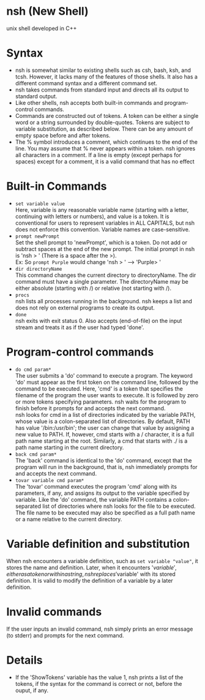 # nsh (New Shell)
unix shell developed in C++

# Syntax

- nsh is somewhat similar to existing shells such as csh, bash, ksh, and tcsh. However, it lacks many of the features of those shells. It also has a different command syntax and a different command set.
- nsh takes commands from standard input and directs all its output to standard output.
- Like other shells, nsh accepts both built-in commands and program-control commands.
- Commands are constructed out of tokens. A token can be either a single word or a string surrounded by double-quotes. Tokens are subject to variable substitution, as described below. There can be any amount of empty space before and after tokens.
- The % symbol introduces a comment, which continues to the end of the line. You may assume that % never appears within a token. nsh ignores all characters in a comment. If a line is empty (except perhaps for spaces) except for a comment, it is a valid command that has no effect

# Built-in Commands

- `set variable value`  
   Here, variable is any reasonable variable name (starting with a letter, continuing with letters or numbers), and value is a token. It is conventional for users to represent variables in ALL CAPITALS, but nsh does not enforce this convention. Variable names are case-sensitive.
- `prompt newPrompt`  
   Set the shell prompt to 'newPrompt', which is a token. Do not add or subtract spaces at the end of the new prompt. The initial prompt in nsh is 'nsh > ' (There is a space after the >).  
   Ex: So `prompt Purple` would change 'nsh > '  -->  'Purple> '
- `dir directoryName`  
   This command changes the current directory to directoryName. The dir command must have a single parameter. The directoryName may be either absolute (starting with /) or relative (not starting with /).
- `procs`  
   nsh lists all processes running in the background. nsh keeps a list and does not rely on external programs to create its output.
- `done`  
   nsh exits with exit status 0. Also accepts <control-D> (end-of-file) on the input stream and treats it as if the user had typed 'done'.

# Program-control commands

- `do cmd param*`  
   The user submits a 'do' command to execute a program. The keyword 'do' must appear as the first token on the command line, followed by the command to be executed. Here, 'cmd' is a token that specifies the filename of the program the user wants to execute. It is followed by zero or more tokens specifying parameters. nsh waits for the program to finish before it prompts for and accepts the next command.  
   nsh looks for cmd in a list of directories indicated by the variable PATH, whose value is a colon-separated list of directories. By default, PATH has value '/bin:/usr/bin'; the user can change that value by assigning a new value to PATH. If, however, cmd starts with a / character, it is a full path name starting at the root. Similarly, a cmd that starts with ./ is a path name starting in the current directory.
- `back cmd param*`  
   The 'back' command is identical to the 'do' command, except that the program will run in the background, that is, nsh immediately prompts for and accepts the next command.
- `tovar variable cmd param*`  
   The 'tovar' command executes the program 'cmd' along with its parameters, if any, and assigns its output to the variable specified by variable. Like the 'do' command, the variable PATH contains a colon-separated list of directories where nsh looks for the file to be executed. The file name to be executed may also be specified as a full path name or a name relative to the current directory.

# Variable definition and substitution

When nsh encounters a variable definition, such as `set variable "value"`, it stores the name and definition. Later, when it encounters '$variable', either as a token or within a string, nsh replaces '$variable' with its stored definition. It is valid to modify the definition of a variable by a later definition.

# Invalid commands

If the user inputs an invalid command, nsh simply prints an error message (to stderr) and prompts for the next command.

# Details

- If the 'ShowTokens' variable has the value 1, nsh prints a list of the tokens, if the syntax for the command is correct or not, before the ouput, if any.
